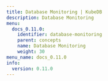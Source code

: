 ```yaml
---
title: Database Monitoring | KubeDB
description: Database Monitoring
menu:
  docs_0.11.0:
    identifier: database-monitoring
    parent: concepts
    name: Database Monitoring
    weight: 30
menu_name: docs_0.11.0
info:
  version: 0.11.0
---
```


